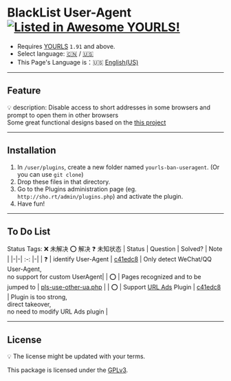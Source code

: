 # BlackList User-Agent [![Listed in Awesome YOURLS!](https://img.shields.io/badge/Awesome-YOURLS-C5A3BE)](https://github.com/YOURLS/awesome-yourls/)
- Requires [YOURLS](https://yourls.org) `1.91` and above.
- Select language: [:cn:](.//zh_CN.md) / [:us:](.//en_US.md) 
- This Page's Language is：:us: [English(US)](./en_US.md)
- ---
## Feature
:bulb: description: Disable access to short addresses in some browsers and prompt to open them in other browsers<br>
Some great functional designs based on the [this project](https://github.com/8Mi-Tech/short-url-mini-cn)

---
## Installation
1. In `/user/plugins`, create a new folder named `yourls-ban-useragent`. (Or you can use `git clone`)
2. Drop these files in that directory.
3. Go to the Plugins administration page (eg. `http://sho.rt/admin/plugins.php`) and activate the plugin.
4. Have fun!

---
## To Do List
Status Tags:    :x: 未解决    :o: 解决   :question: 未知状态
| Status | Question |  Solved? | Note |
|-|-| :-: |-|
| :question: | identify User-Agent | [c41edc8](https://github.com/8Mi-Tech/yourls-ban-useragent/commit/c41edc8749f1fb11020187c714881177e68825ad) | Only detect WeChat/QQ User-Agent,<br> no support for custom UserAgent|
| :o: | Pages recognized and to be jumped to | [pls-use-other-ua.php](../pls-use-othher-ua.php) |
| :o: | Support [URL Ads](https://github.com/8Mi-Tech/yourls-conditional-urlads) Plugin | [c41edc8](https://github.com/8Mi-Tech/yourls-ban-useragent/commit/c41edc8749f1fb11020187c714881177e68825ad) | Plugin is too strong,<br>direct takeover,<br>no need to modify URL Ads plugin |

---
## License

:bulb: The license might be updated with your terms.

This package is licensed under the [GPLv3](../LICENSE).
